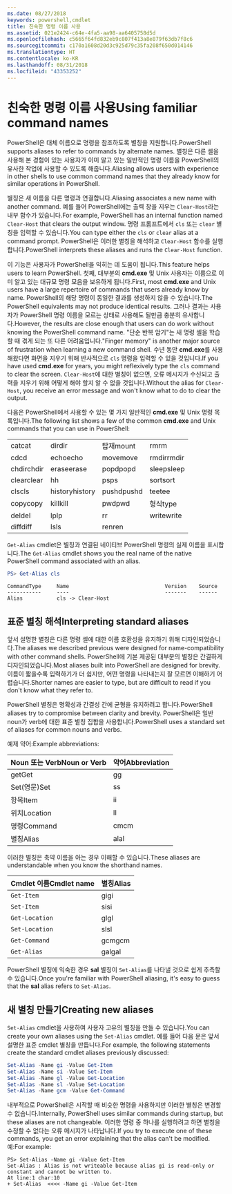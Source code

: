 ```yaml
---
ms.date: 08/27/2018
keywords: powershell,cmdlet
title: 친숙한 명령 이름 사용
ms.assetid: 021e2424-c64e-4fa5-aa98-aa6405758d5d
ms.openlocfilehash: c5665f64fd832eb9c807f413a8e879f63db7f8c6
ms.sourcegitcommit: c170a1608d20d3c925d79c35fa208f650d014146
ms.translationtype: HT
ms.contentlocale: ko-KR
ms.lasthandoff: 08/31/2018
ms.locfileid: "43353252"
---
```

# <a name="using-familiar-command-names"></a><span data-ttu-id="3a700-103">친숙한 명령 이름 사용</span><span class="sxs-lookup"><span data-stu-id="3a700-103">Using familiar command names</span></span>

<span data-ttu-id="3a700-104">PowerShell은 대체 이름으로 명령을 참조하도록 별칭을 지원합니다.</span><span class="sxs-lookup"><span data-stu-id="3a700-104">PowerShell supports aliases to refer to commands by alternate names.</span></span> <span data-ttu-id="3a700-105">별칭은 다른 셸을 사용해 본 경험이 있는 사용자가 이미 알고 있는 일반적인 명령 이름을 PowerShell의 유사한 작업에 사용할 수 있도록 해줍니다.</span><span class="sxs-lookup"><span data-stu-id="3a700-105">Aliasing allows users with experience in other shells to use common command names that they already know for similar operations in PowerShell.</span></span>

<span data-ttu-id="3a700-106">별칭은 새 이름을 다른 명령과 연결합니다.</span><span class="sxs-lookup"><span data-stu-id="3a700-106">Aliasing associates a new name with another command.</span></span> <span data-ttu-id="3a700-107">예를 들어 PowerShell에는 출력 창을 지우는 `Clear-Host`라는 내부 함수가 있습니다.</span><span class="sxs-lookup"><span data-stu-id="3a700-107">For example, PowerShell has an internal function named `Clear-Host` that clears the output window.</span></span> <span data-ttu-id="3a700-108">명령 프롬프트에서 `cls` 또는 `clear` 별칭을 입력할 수 있습니다.</span><span class="sxs-lookup"><span data-stu-id="3a700-108">You can type either the `cls` or `clear` alias at a command prompt.</span></span> <span data-ttu-id="3a700-109">PowerShell은 이러한 별칭을 해석하고 `Clear-Host` 함수를 실행합니다.</span><span class="sxs-lookup"><span data-stu-id="3a700-109">PowerShell interprets these aliases and runs the `Clear-Host` function.</span></span>

<span data-ttu-id="3a700-110">이 기능은 사용자가 PowerShell을 익히는 데 도움이 됩니다.</span><span class="sxs-lookup"><span data-stu-id="3a700-110">This feature helps users to learn PowerShell.</span></span> <span data-ttu-id="3a700-111">첫째, 대부분의 **cmd.exe** 및 Unix 사용자는 이름으로 이미 알고 있는 대규모 명령 모음을 보유하게 됩니다.</span><span class="sxs-lookup"><span data-stu-id="3a700-111">First, most **cmd.exe** and Unix users have a large repertoire of commands that users already know by name.</span></span> <span data-ttu-id="3a700-112">PowerShell의 해당 명령이 동일한 결과를 생성하지 않을 수 있습니다.</span><span class="sxs-lookup"><span data-stu-id="3a700-112">The PowerShell equivalents may not produce identical results.</span></span> <span data-ttu-id="3a700-113">그러나 결과는 사용자가 PowerShell 명령 이름을 모르는 상태로 사용해도 될만큼 충분히 유사합니다.</span><span class="sxs-lookup"><span data-stu-id="3a700-113">However, the results are close enough that users can do work without knowing the PowerShell command name.</span></span> <span data-ttu-id="3a700-114">"단순 반복 암기"는 새 명령 셸을 학습할 때 겪게 되는 또 다른 어려움입니다.</span><span class="sxs-lookup"><span data-stu-id="3a700-114">"Finger memory" is another major source of frustration when learning a new command shell.</span></span> <span data-ttu-id="3a700-115">수년 동안 **cmd.exe**를 사용해왔다면 화면을 지우기 위해 반사적으로 `cls` 명령을 입력할 수 있을 것입니다.</span><span class="sxs-lookup"><span data-stu-id="3a700-115">If you have used **cmd.exe** for years, you might reflexively type the `cls` command to clear the screen.</span></span> <span data-ttu-id="3a700-116">`Clear-Host`에 대한 별칭이 없으면, 오류 메시지가 수신되고 출력을 지우기 위해 어떻게 해야 할지 알 수 없을 것입니다.</span><span class="sxs-lookup"><span data-stu-id="3a700-116">Without the alias for `Clear-Host`, you receive an error message and won't know what to do to clear the output.</span></span>

<span data-ttu-id="3a700-117">다음은 PowerShell에서 사용할 수 있는 몇 가지 일반적인 **cmd.exe** 및 Unix 명령 목록입니다.</span><span class="sxs-lookup"><span data-stu-id="3a700-117">The following list shows a few of the common **cmd.exe** and Unix commands that you can use in PowerShell:</span></span>

|||||
|-|-|-|-|
|<span data-ttu-id="3a700-118">cat</span><span class="sxs-lookup"><span data-stu-id="3a700-118">cat</span></span>|<span data-ttu-id="3a700-119">dir</span><span class="sxs-lookup"><span data-stu-id="3a700-119">dir</span></span>|<span data-ttu-id="3a700-120">탑재</span><span class="sxs-lookup"><span data-stu-id="3a700-120">mount</span></span>|<span data-ttu-id="3a700-121">rm</span><span class="sxs-lookup"><span data-stu-id="3a700-121">rm</span></span>|
|<span data-ttu-id="3a700-122">cd</span><span class="sxs-lookup"><span data-stu-id="3a700-122">cd</span></span>|<span data-ttu-id="3a700-123">echo</span><span class="sxs-lookup"><span data-stu-id="3a700-123">echo</span></span>|<span data-ttu-id="3a700-124">move</span><span class="sxs-lookup"><span data-stu-id="3a700-124">move</span></span>|<span data-ttu-id="3a700-125">rmdir</span><span class="sxs-lookup"><span data-stu-id="3a700-125">rmdir</span></span>|
|<span data-ttu-id="3a700-126">chdir</span><span class="sxs-lookup"><span data-stu-id="3a700-126">chdir</span></span>|<span data-ttu-id="3a700-127">erase</span><span class="sxs-lookup"><span data-stu-id="3a700-127">erase</span></span>|<span data-ttu-id="3a700-128">popd</span><span class="sxs-lookup"><span data-stu-id="3a700-128">popd</span></span>|<span data-ttu-id="3a700-129">sleep</span><span class="sxs-lookup"><span data-stu-id="3a700-129">sleep</span></span>|
|<span data-ttu-id="3a700-130">clear</span><span class="sxs-lookup"><span data-stu-id="3a700-130">clear</span></span>|<span data-ttu-id="3a700-131">h</span><span class="sxs-lookup"><span data-stu-id="3a700-131">h</span></span>|<span data-ttu-id="3a700-132">ps</span><span class="sxs-lookup"><span data-stu-id="3a700-132">ps</span></span>|<span data-ttu-id="3a700-133">sort</span><span class="sxs-lookup"><span data-stu-id="3a700-133">sort</span></span>|
|<span data-ttu-id="3a700-134">cls</span><span class="sxs-lookup"><span data-stu-id="3a700-134">cls</span></span>|<span data-ttu-id="3a700-135">history</span><span class="sxs-lookup"><span data-stu-id="3a700-135">history</span></span>|<span data-ttu-id="3a700-136">pushd</span><span class="sxs-lookup"><span data-stu-id="3a700-136">pushd</span></span>|<span data-ttu-id="3a700-137">tee</span><span class="sxs-lookup"><span data-stu-id="3a700-137">tee</span></span>|
|<span data-ttu-id="3a700-138">copy</span><span class="sxs-lookup"><span data-stu-id="3a700-138">copy</span></span>|<span data-ttu-id="3a700-139">kill</span><span class="sxs-lookup"><span data-stu-id="3a700-139">kill</span></span>|<span data-ttu-id="3a700-140">pwd</span><span class="sxs-lookup"><span data-stu-id="3a700-140">pwd</span></span>|<span data-ttu-id="3a700-141">형식</span><span class="sxs-lookup"><span data-stu-id="3a700-141">type</span></span>|
|<span data-ttu-id="3a700-142">del</span><span class="sxs-lookup"><span data-stu-id="3a700-142">del</span></span>|<span data-ttu-id="3a700-143">lp</span><span class="sxs-lookup"><span data-stu-id="3a700-143">lp</span></span>|<span data-ttu-id="3a700-144">r</span><span class="sxs-lookup"><span data-stu-id="3a700-144">r</span></span>|<span data-ttu-id="3a700-145">write</span><span class="sxs-lookup"><span data-stu-id="3a700-145">write</span></span>|
|<span data-ttu-id="3a700-146">diff</span><span class="sxs-lookup"><span data-stu-id="3a700-146">diff</span></span>|<span data-ttu-id="3a700-147">ls</span><span class="sxs-lookup"><span data-stu-id="3a700-147">ls</span></span>|<span data-ttu-id="3a700-148">ren</span><span class="sxs-lookup"><span data-stu-id="3a700-148">ren</span></span>||

<span data-ttu-id="3a700-149">`Get-Alias` cmdlet은 별칭과 연결된 네이티브 PowerShell 명령의 실제 이름을 표시합니다.</span><span class="sxs-lookup"><span data-stu-id="3a700-149">The `Get-Alias` cmdlet shows you the real name of the native PowerShell command associated with an alias.</span></span>

```powershell
PS> Get-Alias cls
```

```Output
CommandType     Name                               Version    Source
-----------     ----                               -------    ------
Alias           cls -> Clear-Host
```

## <a name="interpreting-standard-aliases"></a><span data-ttu-id="3a700-150">표준 별칭 해석</span><span class="sxs-lookup"><span data-stu-id="3a700-150">Interpreting standard aliases</span></span>

<span data-ttu-id="3a700-151">앞서 설명한 별칭은 다른 명령 셸에 대한 이름 호환성을 유지하기 위해 디자인되었습니다.</span><span class="sxs-lookup"><span data-stu-id="3a700-151">The aliases we described previous were designed for name-compatibility with other command shells.</span></span>
<span data-ttu-id="3a700-152">PowerShell에 기본 제공된 대부분의 별칭은 간결하게 디자인되었습니다.</span><span class="sxs-lookup"><span data-stu-id="3a700-152">Most aliases built into PowerShell are designed for brevity.</span></span> <span data-ttu-id="3a700-153">이름이 짧을수록 입력하기가 더 쉽지만, 어떤 명령을 나타내는지 잘 모르면 이해하기 어렵습니다.</span><span class="sxs-lookup"><span data-stu-id="3a700-153">Shorter names are easier to type, but are difficult to read if you don't know what they refer to.</span></span>

<span data-ttu-id="3a700-154">PowerShell 별칭은 명확성과 간결성 간에 균형을 유지하려고 합니다.</span><span class="sxs-lookup"><span data-stu-id="3a700-154">PowerShell aliases try to compromise between clarity and brevity.</span></span> <span data-ttu-id="3a700-155">PowerShell은 일반 noun가 verb에 대한 표준 별칭 집합을 사용합니다.</span><span class="sxs-lookup"><span data-stu-id="3a700-155">PowerShell uses a standard set of aliases for common nouns and verbs.</span></span>

<span data-ttu-id="3a700-156">예제 약어:</span><span class="sxs-lookup"><span data-stu-id="3a700-156">Example abbreviations:</span></span>

| <span data-ttu-id="3a700-157">Noun 또는 Verb</span><span class="sxs-lookup"><span data-stu-id="3a700-157">Noun or Verb</span></span> | <span data-ttu-id="3a700-158">약어</span><span class="sxs-lookup"><span data-stu-id="3a700-158">Abbreviation</span></span> |
|--------------|--------------|
| <span data-ttu-id="3a700-159">get</span><span class="sxs-lookup"><span data-stu-id="3a700-159">Get</span></span>          | <span data-ttu-id="3a700-160">g</span><span class="sxs-lookup"><span data-stu-id="3a700-160">g</span></span>            |
| <span data-ttu-id="3a700-161">Set(영문)</span><span class="sxs-lookup"><span data-stu-id="3a700-161">Set</span></span>          | <span data-ttu-id="3a700-162">s</span><span class="sxs-lookup"><span data-stu-id="3a700-162">s</span></span>            |
| <span data-ttu-id="3a700-163">항목</span><span class="sxs-lookup"><span data-stu-id="3a700-163">Item</span></span>         | <span data-ttu-id="3a700-164">i</span><span class="sxs-lookup"><span data-stu-id="3a700-164">i</span></span>            |
| <span data-ttu-id="3a700-165">위치</span><span class="sxs-lookup"><span data-stu-id="3a700-165">Location</span></span>     | <span data-ttu-id="3a700-166">l</span><span class="sxs-lookup"><span data-stu-id="3a700-166">l</span></span>            |
| <span data-ttu-id="3a700-167">명령</span><span class="sxs-lookup"><span data-stu-id="3a700-167">Command</span></span>      | <span data-ttu-id="3a700-168">cm</span><span class="sxs-lookup"><span data-stu-id="3a700-168">cm</span></span>           |
| <span data-ttu-id="3a700-169">별칭</span><span class="sxs-lookup"><span data-stu-id="3a700-169">Alias</span></span>        | <span data-ttu-id="3a700-170">al</span><span class="sxs-lookup"><span data-stu-id="3a700-170">al</span></span>           |

<span data-ttu-id="3a700-171">이러한 별칭은 축약 이름을 아는 경우 이해할 수 있습니다.</span><span class="sxs-lookup"><span data-stu-id="3a700-171">These aliases are understandable when you know the shorthand names.</span></span>

| <span data-ttu-id="3a700-172">Cmdlet 이름</span><span class="sxs-lookup"><span data-stu-id="3a700-172">Cmdlet name</span></span>    | <span data-ttu-id="3a700-173">별칭</span><span class="sxs-lookup"><span data-stu-id="3a700-173">Alias</span></span> |
|----------------|-------|
| `Get-Item `    | <span data-ttu-id="3a700-174">gi</span><span class="sxs-lookup"><span data-stu-id="3a700-174">gi</span></span>    |
| `Set-Item`     | <span data-ttu-id="3a700-175">si</span><span class="sxs-lookup"><span data-stu-id="3a700-175">si</span></span>    |
| `Get-Location` | <span data-ttu-id="3a700-176">gl</span><span class="sxs-lookup"><span data-stu-id="3a700-176">gl</span></span>    |
| `Set-Location` | <span data-ttu-id="3a700-177">sl</span><span class="sxs-lookup"><span data-stu-id="3a700-177">sl</span></span>    |
| `Get-Command`  | <span data-ttu-id="3a700-178">gcm</span><span class="sxs-lookup"><span data-stu-id="3a700-178">gcm</span></span>   |
| `Get-Alias`    | <span data-ttu-id="3a700-179">gal</span><span class="sxs-lookup"><span data-stu-id="3a700-179">gal</span></span>   |

<span data-ttu-id="3a700-180">PowerShell 별칭에 익숙한 경우 **sal** 별칭이 `Set-Alias`를 나타낼 것으로 쉽게 추측할 수 있습니다.</span><span class="sxs-lookup"><span data-stu-id="3a700-180">Once you're familiar with PowerShell aliasing, it's easy to guess that the **sal** alias refers to `Set-Alias`.</span></span>

## <a name="creating-new-aliases"></a><span data-ttu-id="3a700-181">새 별칭 만들기</span><span class="sxs-lookup"><span data-stu-id="3a700-181">Creating new aliases</span></span>

<span data-ttu-id="3a700-182">`Set-Alias` cmdlet을 사용하여 사용자 고유의 별칭을 만들 수 있습니다.</span><span class="sxs-lookup"><span data-stu-id="3a700-182">You can create your own aliases using the `Set-Alias` cmdlet.</span></span> <span data-ttu-id="3a700-183">예를 들어 다음 문은 앞서 설명한 표준 cmdlet 별칭을 만듭니다.</span><span class="sxs-lookup"><span data-stu-id="3a700-183">For example, the following statements create the standard cmdlet aliases previously discussed:</span></span>

```powershell
Set-Alias -Name gi -Value Get-Item
Set-Alias -Name si -Value Set-Item
Set-Alias -Name gl -Value Get-Location
Set-Alias -Name sl -Value Set-Location
Set-Alias -Name gcm -Value Get-Command
```

<span data-ttu-id="3a700-184">내부적으로 PowerShell은 시작할 때 비슷한 명령을 사용하지만 이러한 별칭은 변경할 수 없습니다.</span><span class="sxs-lookup"><span data-stu-id="3a700-184">Internally, PowerShell uses similar commands during startup, but these aliases are not changeable.</span></span>
<span data-ttu-id="3a700-185">이러한 명령 중 하나를 실행하려고 하면 별칭을 수정할 수 없다는 오류 메시지가 나타납니다.</span><span class="sxs-lookup"><span data-stu-id="3a700-185">If you try to execute one of these commands, you get an error explaining that the alias can't be modified.</span></span> <span data-ttu-id="3a700-186">예:</span><span class="sxs-lookup"><span data-stu-id="3a700-186">For example:</span></span>

```
PS> Set-Alias -Name gi -Value Get-Item
Set-Alias : Alias is not writeable because alias gi is read-only or constant and cannot be written to.
At line:1 char:10
+ Set-Alias  <<<< -Name gi -Value Get-Item
```